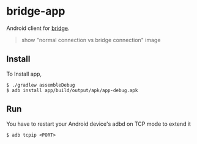 # bridge-app

Android client for [bridge](https://github.com/chitacan/bridge).

> show "normal connection vs bridge connection" image

## Install

To Install app,

```
$ ./gradlew assembleDebug
$ adb install app/build/output/apk/app-debug.apk
```

## Run

You have to restart your Android device's adbd on TCP mode to extend it

```
$ adb tcpip <PORT>
```
